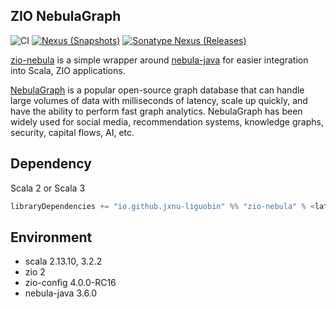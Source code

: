 ZIO NebulaGraph
---

![CI][Badge-CI] [![Nexus (Snapshots)][Badge-Snapshots]][Link-Snapshots] [![Sonatype Nexus (Releases)][Badge-Release]][Link-Release]


[Badge-CI]: https://github.com/hjfruit/zio-nebula/actions/workflows/scala.yml/badge.svg
[Badge-Snapshots]: https://img.shields.io/nexus/s/io.github.jxnu-liguobin/zio-nebula_3?server=https%3A%2F%2Foss.sonatype.org
[Link-Snapshots]: https://oss.sonatype.org/content/repositories/snapshots/io/github/jxnu-liguobin/zio-nebula_3/
[Link-Release]: https://oss.sonatype.org/content/repositories/public/io/github/jxnu-liguobin/zio-nebula_3/
[Badge-Release]: https://img.shields.io/nexus/r/io.github.jxnu-liguobin/zio-nebula_3?server=https%3A%2F%2Foss.sonatype.org

[zio-nebula](https://github.com/hjfruit/zio-nebula) is a simple wrapper around [nebula-java](https://github.com/vesoft-inc/nebula-java/) for easier integration into Scala, ZIO applications.

[NebulaGraph](https://github.com/vesoft-inc/nebula) is a popular open-source graph database that can handle large volumes of data with milliseconds of latency, scale up quickly, and have the ability to perform fast graph analytics. NebulaGraph has been widely used for social media, recommendation systems, knowledge graphs, security, capital flows, AI, etc.

## Dependency

Scala 2 or Scala 3
```scala
libraryDependencies += "io.github.jxnu-liguobin" %% "zio-nebula" % <latest version>
```

## Environment

- scala 2.13.10, 3.2.2
- zio 2
- zio-config 4.0.0-RC16
- nebula-java 3.6.0